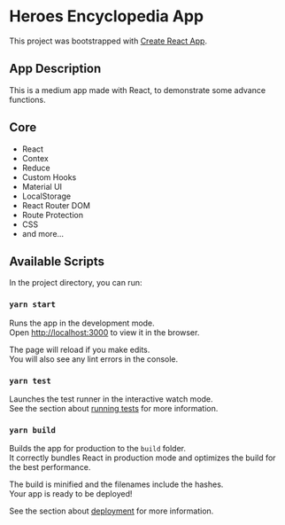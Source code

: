 # Heroes Encyclopedia App

This project was bootstrapped with [Create React App](https://github.com/facebook/create-react-app).

## App Description

This is a medium app made with React, to demonstrate some advance functions.

## **Core**

- React
- Contex
- Reduce
- Custom Hooks
- Material UI
- LocalStorage
- React Router DOM
- Route Protection
- CSS
- and more...

## Available Scripts

In the project directory, you can run:

### `yarn start`

Runs the app in the development mode.\
Open [http://localhost:3000](http://localhost:3000) to view it in the browser.

The page will reload if you make edits.\
You will also see any lint errors in the console.

### `yarn test`

Launches the test runner in the interactive watch mode.\
See the section about [running tests](https://facebook.github.io/create-react-app/docs/running-tests) for more information.

### `yarn build`

Builds the app for production to the `build` folder.\
It correctly bundles React in production mode and optimizes the build for the best performance.

The build is minified and the filenames include the hashes.\
Your app is ready to be deployed!

See the section about [deployment](https://facebook.github.io/create-react-app/docs/deployment) for more information.

